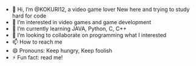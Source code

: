 - 👋 Hi, I’m @KOKURI12, a video game lover New here and trying to study hard for code 
- 👀 I’m interested in video games and game development
- 🌱 I’m currently learning JAVA, Python, C, C++
- 💞️ I’m looking to collaborate on programming what I interested
- 📫 How to reach me 
- 😄 Pronouns: Keep hungry, Keep foolish
- ⚡ Fun fact: read me!

<!---
KOKURI12/KOKURI12 is a ✨ special ✨ repository because its `README.md` (this file) appears on your GitHub profile.
You can click the Preview link to take a look at your changes.
--->
